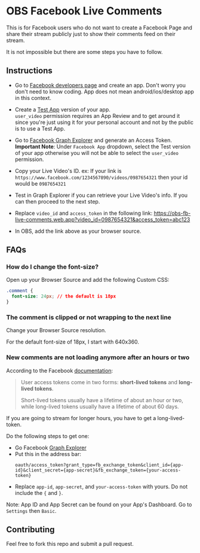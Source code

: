 # OBS Facebook Live Comments

This is for Facebook users who do not want to create a Facebook Page and share their stream publicly just to show their comments feed on their stream.

It is not impossible but there are some steps you have to follow.

## Instructions

- Go to [Facebook developers page](https://developers.facebook.com/apps/) and create an app. Don't worry you don't need to know coding. App does not mean android/ios/desktop app in this context.

- Create a [Test App](https://developers.facebook.com/docs/apps/test-apps/) version of your app.<br/>
 `user_video` permission requires an App Review and to get around it since you're just using it for your personal account and not by the public is to use a Test App.
 
- Go to [Facebook Graph Explorer](https://developers.facebook.com/tools/explorer/?method=GET&path=%7Blive-video-id%7D&version=v6.0) and generate an Access Token.<br/>
 **Important Note**: Under `Facebook App` dropdown, select the Test version of your app otherwise you will not be able to select the `user_video` permission.

- Copy your Live Video's ID. ex: If your link is `https://www.facebook.com/1234567890/videos/0987654321` then your id would be `0987654321`

- Test in Graph Explorer if you can retrieve your Live Video's info. If you can then proceed to the next step.

- Replace `video_id` and `access_token` in the following link: https://obs-fb-live-comments.web.app?video_id=0987654321&access_token=abc123

- In OBS, add the link above as your browser source.

## FAQs

### How do I change the font-size?

Open up your Browser Source and add the following Custom CSS:

```css
.comment {
  font-size: 24px; // the default is 18px
}
```

### The comment is clipped or not wrapping to the next line

Change your Browser Source resolution.

For the default font-size of 18px, I start with 640x360.

### New comments are not loading anymore after an hours or two

According to the Facebook [documentation](https://developers.facebook.com/docs/facebook-login/access-tokens/#termtokens):

> User access tokens come in two forms: **short-lived tokens** and **long-lived tokens**.
>
>Short-lived tokens usually have a lifetime of about an hour or two, while long-lived tokens usually have a lifetime of about 60 days. 

If you are going to stream for longer hours, you have to get a long-lived-token.

Do the following steps to get one:

- Go Facebook [Graph Explorer](https://developers.facebook.com/tools/explorer)
- Put this in the address bar:
  ```
  oauth/access_token?grant_type=fb_exchange_token&client_id={app-id}&client_secret={app-secret}&fb_exchange_token={your-access-token}
  ```
- Replace `app-id`, `app-secret`, and `your-access-token` with yours. Do not include the `{` and `}`.

Note: App ID and App Secret can be found on your App's Dashboard. Go to `Settings` then `Basic`.

## Contributing

Feel free to fork this repo and submit a pull request.
